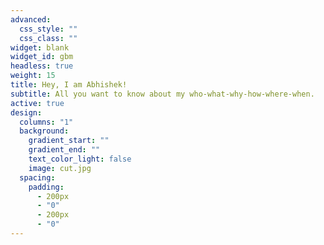 ```yaml
---
advanced:
  css_style: ""
  css_class: ""
widget: blank
widget_id: gbm
headless: true
weight: 15
title: Hey, I am Abhishek!
subtitle: All you want to know about my who-what-why-how-where-when.
active: true
design:
  columns: "1"
  background:
    gradient_start: ""
    gradient_end: ""
    text_color_light: false
    image: cut.jpg
  spacing:
    padding:
      - 200px
      - "0"
      - 200px
      - "0"
---
```

